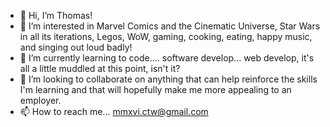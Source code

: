 - 👋 Hi, I’m Thomas!
- 👀 I’m interested in Marvel Comics and the Cinematic Universe, Star Wars in all its iterations, Legos, WoW, gaming, cooking, eating, happy music, and singing out loud badly!
- 🌱 I’m currently learning to code.... software develop... web develop, it's all a little muddled at this point, isn't it?
- 💞️ I’m looking to collaborate on anything that can help reinforce the skills I'm learning and that will hopefully make me more appealing to an employer.
- 📫 How to reach me... mmxvi.ctw@gmail.com

<!---
ctwyrth/ctwyrth is a ✨ special ✨ repository because its `README.md` (this file) appears on your GitHub profile.
You can click the Preview link to take a look at your changes.
--->
